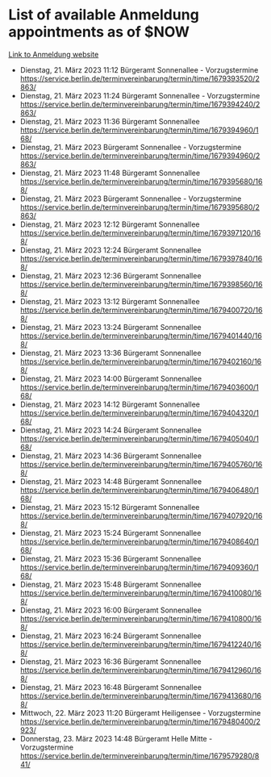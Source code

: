 # List of available Anmeldung appointments as of $NOW
[Link to Anmeldung website](https://service.berlin.de/terminvereinbarung/termin/tag.php?termin=1&anliegen[]=120686&dienstleisterlist=122210,122217,327316,122219,327312,122227,327314,122231,327346,122243,327348,122254,122252,329742,122260,329745,122262,329748,122271,327278,122273,327274,122277,327276,330436,122280,327294,122282,327290,122284,327292,122291,327270,122285,327266,122286,327264,122296,327268,150230,329760,122297,327286,122294,327284,122312,329763,122314,329775,122304,327330,122311,327334,122309,327332,317869,122281,327352,122279,329772,122283,122276,327324,122274,327326,122267,329766,122246,327318,122251,327320,122257,327322,122208,327298,122226,327300&herkunft=http%3A%2F%2Fservice.berlin.de%2Fdienstleistung%2F120686%2F)
- Dienstag, 21. März 2023 11:12 Bürgeramt Sonnenallee - Vorzugstermine https://service.berlin.de/terminvereinbarung/termin/time/1679393520/2863/
- Dienstag, 21. März 2023 11:24 Bürgeramt Sonnenallee - Vorzugstermine https://service.berlin.de/terminvereinbarung/termin/time/1679394240/2863/
- Dienstag, 21. März 2023 11:36 Bürgeramt Sonnenallee https://service.berlin.de/terminvereinbarung/termin/time/1679394960/168/
- Dienstag, 21. März 2023  Bürgeramt Sonnenallee - Vorzugstermine https://service.berlin.de/terminvereinbarung/termin/time/1679394960/2863/
- Dienstag, 21. März 2023 11:48 Bürgeramt Sonnenallee https://service.berlin.de/terminvereinbarung/termin/time/1679395680/168/
- Dienstag, 21. März 2023  Bürgeramt Sonnenallee - Vorzugstermine https://service.berlin.de/terminvereinbarung/termin/time/1679395680/2863/
- Dienstag, 21. März 2023 12:12 Bürgeramt Sonnenallee https://service.berlin.de/terminvereinbarung/termin/time/1679397120/168/
- Dienstag, 21. März 2023 12:24 Bürgeramt Sonnenallee https://service.berlin.de/terminvereinbarung/termin/time/1679397840/168/
- Dienstag, 21. März 2023 12:36 Bürgeramt Sonnenallee https://service.berlin.de/terminvereinbarung/termin/time/1679398560/168/
- Dienstag, 21. März 2023 13:12 Bürgeramt Sonnenallee https://service.berlin.de/terminvereinbarung/termin/time/1679400720/168/
- Dienstag, 21. März 2023 13:24 Bürgeramt Sonnenallee https://service.berlin.de/terminvereinbarung/termin/time/1679401440/168/
- Dienstag, 21. März 2023 13:36 Bürgeramt Sonnenallee https://service.berlin.de/terminvereinbarung/termin/time/1679402160/168/
- Dienstag, 21. März 2023 14:00 Bürgeramt Sonnenallee https://service.berlin.de/terminvereinbarung/termin/time/1679403600/168/
- Dienstag, 21. März 2023 14:12 Bürgeramt Sonnenallee https://service.berlin.de/terminvereinbarung/termin/time/1679404320/168/
- Dienstag, 21. März 2023 14:24 Bürgeramt Sonnenallee https://service.berlin.de/terminvereinbarung/termin/time/1679405040/168/
- Dienstag, 21. März 2023 14:36 Bürgeramt Sonnenallee https://service.berlin.de/terminvereinbarung/termin/time/1679405760/168/
- Dienstag, 21. März 2023 14:48 Bürgeramt Sonnenallee https://service.berlin.de/terminvereinbarung/termin/time/1679406480/168/
- Dienstag, 21. März 2023 15:12 Bürgeramt Sonnenallee https://service.berlin.de/terminvereinbarung/termin/time/1679407920/168/
- Dienstag, 21. März 2023 15:24 Bürgeramt Sonnenallee https://service.berlin.de/terminvereinbarung/termin/time/1679408640/168/
- Dienstag, 21. März 2023 15:36 Bürgeramt Sonnenallee https://service.berlin.de/terminvereinbarung/termin/time/1679409360/168/
- Dienstag, 21. März 2023 15:48 Bürgeramt Sonnenallee https://service.berlin.de/terminvereinbarung/termin/time/1679410080/168/
- Dienstag, 21. März 2023 16:00 Bürgeramt Sonnenallee https://service.berlin.de/terminvereinbarung/termin/time/1679410800/168/
- Dienstag, 21. März 2023 16:24 Bürgeramt Sonnenallee https://service.berlin.de/terminvereinbarung/termin/time/1679412240/168/
- Dienstag, 21. März 2023 16:36 Bürgeramt Sonnenallee https://service.berlin.de/terminvereinbarung/termin/time/1679412960/168/
- Dienstag, 21. März 2023 16:48 Bürgeramt Sonnenallee https://service.berlin.de/terminvereinbarung/termin/time/1679413680/168/
- Mittwoch, 22. März 2023 11:20 Bürgeramt Heiligensee - Vorzugstermine https://service.berlin.de/terminvereinbarung/termin/time/1679480400/2923/
- Donnerstag, 23. März 2023 14:48 Bürgeramt Helle Mitte - Vorzugstermine https://service.berlin.de/terminvereinbarung/termin/time/1679579280/841/
